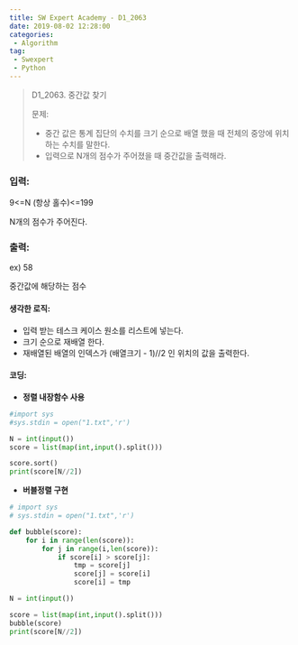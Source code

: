```yaml
---
title: SW Expert Academy - D1_2063
date: 2019-08-02 12:28:00
categories:
 - Algorithm
tag:
 - Swexpert
 - Python
---
```


> D1_2063. 중간값 찾기
>
> 문제:
>
> - 중간 값은 통계 집단의 수치를 크기 순으로 배열 했을 때 전체의 중앙에 위치하는 수치를 말한다.
> - 입력으로 N개의 점수가 주어졌을 때 중간값을 출력해라.

### 입력:

9<=N (항상 홀수)<=199

N개의 점수가 주어진다.



### 출력:

ex) 58

중간값에 해당하는 점수



#### 생각한 로직:

- 입력 받는 테스크 케이스 원소를 리스트에 넣는다.
- 크기 순으로 재배열 한다.
- 재배열된 배열의 인덱스가 (배열크기 - 1)//2 인 위치의 값을 출력한다.



#### 코딩:

- **정렬 내장함수 사용**

```python
#import sys
#sys.stdin = open("1.txt",'r')

N = int(input())
score = list(map(int,input().split()))

score.sort()
print(score[N//2])
```



- **버블정렬 구현**

```python
# import sys
# sys.stdin = open("1.txt",'r')

def bubble(score):
    for i in range(len(score)):
        for j in range(i,len(score)):
            if score[i] > score[j]:
                tmp = score[j]
                score[j] = score[i]
                score[i] = tmp

N = int(input())

score = list(map(int,input().split()))
bubble(score)
print(score[N//2])
```



[출처]: https://www.swexpertacademy.com/